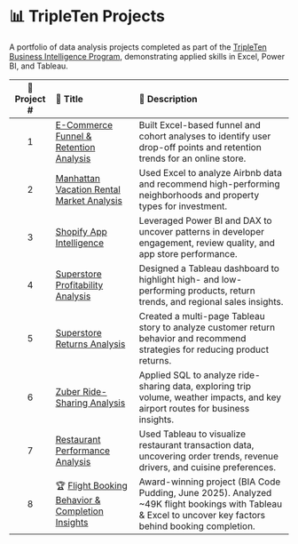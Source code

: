 # 📊 TripleTen Projects

A portfolio of data analysis projects completed as part of the [TripleTen Business Intelligence Program](https://tripleten.com), demonstrating applied skills in Excel, Power BI, and Tableau.

| 🚀 Project # | 📁 Title | 📝 Description |
| :---------: | :----------------------------------------------- | :------------------------------------------------------------------------------------------------------------------ |
| 1 | [E-Commerce Funnel & Retention Analysis](./ecommerce_funnel_retention_analysis) | Built Excel-based funnel and cohort analyses to identify user drop-off points and retention trends for an online store. |
| 2 | [Manhattan Vacation Rental Market Analysis](./manhattan_vacation_rental_market_analysis) | Used Excel to analyze Airbnb data and recommend high-performing neighborhoods and property types for investment. |
| 3 | [Shopify App Intelligence](./appstore_intelligence_shopify) | Leveraged Power BI and DAX to uncover patterns in developer engagement, review quality, and app store performance. |
| 4 | [Superstore Profitability Analysis](./superstore_profitability_analysis) | Designed a Tableau dashboard to highlight high- and low-performing products, return trends, and regional sales insights. |
| 5 | [Superstore Returns Analysis](./superstore_returns_analysis) | Created a multi-page Tableau story to analyze customer return behavior and recommend strategies for reducing product returns. |
| 6 | [Zuber Ride-Sharing Analysis](./zuber_sql_analysis) | Applied SQL to analyze ride-sharing data, exploring trip volume, weather impacts, and key airport routes for business insights. |
| 7 | [Restaurant Performance Analysis](./Restaurant_Performance_Analysis) | Used Tableau to visualize restaurant transaction data, uncovering order trends, revenue drivers, and cuisine preferences. |
| 8 | 🏆 [Flight Booking Behavior & Completion Insights](./flight_booking_behavior_analysis) | Award-winning project (BIA Code Pudding, June 2025). Analyzed ~49K flight bookings with Tableau & Excel to uncover key factors behind booking completion. |
